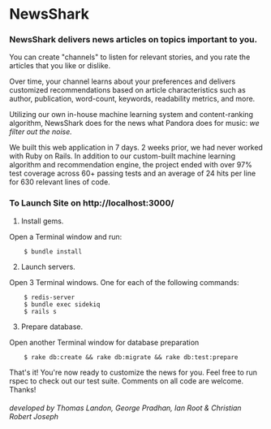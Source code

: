 # NewsShark #
### NewsShark delivers news articles on topics important to you. 
<p>You can create "channels" to listen for relevant stories, and you rate the articles that you like or dislike.</p>
<p>Over time, your channel learns about your preferences and delivers customized recommendations based on article characteristics such as author, publication, word-count, keywords, readability metrics, and more.</p>
<p>Utilizing our own in-house machine learning system and content-ranking algorithm, NewsShark does for the news what Pandora does for music: <em>we filter out the noise.</em></p>

<p>We built this web application in 7 days. 2 weeks prior, we had never worked with Ruby on Rails. In addition to our custom-built machine learning algorithm and recommendation engine, the project ended with over 97% test coverage across 60+ passing tests and an average of 24 hits per line for 630 relevant lines of code.</p>

### To Launch Site on http://localhost:3000/


  1. Install gems.

  Open a Terminal window and run: 
```
    $ bundle install
```

  2. Launch servers.

  Open 3 Terminal windows. One for each of the following commands: 
```
    $ redis-server
    $ bundle exec sidekiq
    $ rails s
```
  3. Prepare database.

  Open another Terminal window for database preparation
```
    $ rake db:create && rake db:migrate && rake db:test:prepare
```

<p>That's it! You're now ready to customize the news for you. Feel free to run rspec to check out our test suite. Comments on all code are welcome.  Thanks!</p>


###### developed by Thomas Landon, George Pradhan, Ian Root & Christian Robert Joseph
